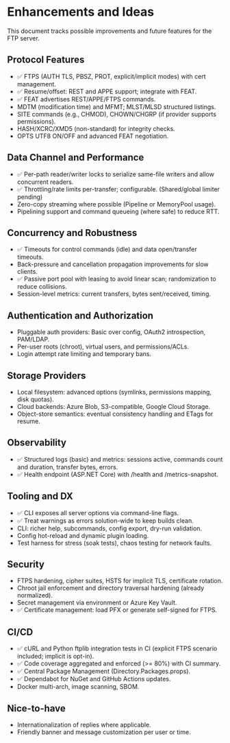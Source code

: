 # Enhancements and Ideas

This document tracks possible improvements and future features for the FTP server.

## Protocol Features

- ✅ FTPS (AUTH TLS, PBSZ, PROT, explicit/implicit modes) with cert management.
- ✅ Resume/offset: REST and APPE support; integrate with FEAT.
- ✅ FEAT advertises REST/APPE/FTPS commands.
- MDTM (modification time) and MFMT; MLST/MLSD structured listings.
- SITE commands (e.g., CHMOD), CHOWN/CHGRP (if provider supports permissions).
- HASH/XCRC/XMD5 (non-standard) for integrity checks.
- OPTS UTF8 ON/OFF and advanced FEAT negotiation.

## Data Channel and Performance

- ✅ Per-path reader/writer locks to serialize same-file writers and allow concurrent readers.
- ✅ Throttling/rate limits per-transfer; configurable. (Shared/global limiter pending)
- Zero-copy streaming where possible (Pipeline or MemoryPool usage).
- Pipelining support and command queueing (where safe) to reduce RTT.

## Concurrency and Robustness

- ✅ Timeouts for control commands (idle) and data open/transfer timeouts.
- Back-pressure and cancellation propagation improvements for slow clients.
- ✅ Passive port pool with leasing to avoid linear scan; randomization to reduce collisions.
- Session-level metrics: current transfers, bytes sent/received, timing.

## Authentication and Authorization

- Pluggable auth providers: Basic over config, OAuth2 introspection, PAM/LDAP.
- Per-user roots (chroot), virtual users, and permissions/ACLs.
- Login attempt rate limiting and temporary bans.

## Storage Providers

- Local filesystem: advanced options (symlinks, permissions mapping, disk quotas).
- Cloud backends: Azure Blob, S3-compatible, Google Cloud Storage.
- Object-store semantics: eventual consistency handling and ETags for resume.

## Observability

- ✅ Structured logs (basic) and metrics: sessions active, commands count and duration, transfer bytes, errors.
- ✅ Health endpoint (ASP.NET Core) with /health and /metrics-snapshot.

## Tooling and DX

- ✅ CLI exposes all server options via command-line flags.
- ✅ Treat warnings as errors solution-wide to keep builds clean.
- CLI: richer help, subcommands, config export, dry-run validation.
- Config hot-reload and dynamic plugin loading.
- Test harness for stress (soak tests), chaos testing for network faults.

## Security

- FTPS hardening, cipher suites, HSTS for implicit TLS, certificate rotation.
- Chroot jail enforcement and directory traversal hardening (already normalized).
- Secret management via environment or Azure Key Vault.
- ✅ Certificate management: load PFX or generate self-signed for FTPS.

## CI/CD

- ✅ cURL and Python ftplib integration tests in CI (explicit FTPS scenario included; implicit is opt-in).
- ✅ Code coverage aggregated and enforced (>= 80%) with CI summary.
- ✅ Central Package Management (Directory.Packages.props).
- ✅ Dependabot for NuGet and GitHub Actions updates.
- Docker multi-arch, image scanning, SBOM.

## Nice-to-have

- Internationalization of replies where applicable.
- Friendly banner and message customization per user or time.
